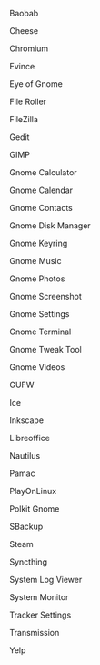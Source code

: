 Baobab

Cheese

Chromium

Evince

Eye of Gnome

File Roller

FileZilla

Gedit

GIMP

Gnome Calculator

Gnome Calendar

Gnome Contacts

Gnome Disk Manager

Gnome Keyring

Gnome Music

Gnome Photos

Gnome Screenshot

Gnome Settings

Gnome Terminal

Gnome Tweak Tool

Gnome Videos

GUFW

Ice

Inkscape

Libreoffice

Nautilus

Pamac

PlayOnLinux

Polkit Gnome

SBackup

Steam

Syncthing

System Log Viewer

System Monitor

Tracker Settings

Transmission

Yelp
